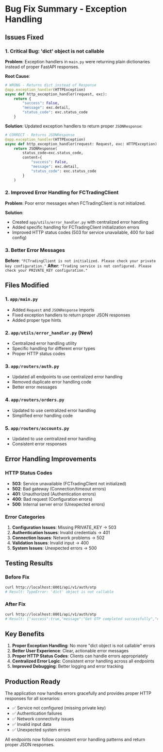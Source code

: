 # Bug Fix Summary - Exception Handling

## Issues Fixed

### 1. **Critical Bug: 'dict' object is not callable**
**Problem**: Exception handlers in `main.py` were returning plain dictionaries instead of proper FastAPI responses.

**Root Cause**: 
```python
# WRONG - Returns dict instead of Response
@app.exception_handler(HTTPException)
async def http_exception_handler(request, exc):
    return {
        "success": False,
        "message": exc.detail,
        "status_code": exc.status_code
    }
```

**Solution**: Updated exception handlers to return proper `JSONResponse`:
```python
# CORRECT - Returns JSONResponse
@app.exception_handler(HTTPException)
async def http_exception_handler(request: Request, exc: HTTPException):
    return JSONResponse(
        status_code=exc.status_code,
        content={
            "success": False,
            "message": exc.detail,
            "status_code": exc.status_code
        }
    )
```

### 2. **Improved Error Handling for FCTradingClient**
**Problem**: Poor error messages when FCTradingClient is not initialized.

**Solution**: 
- Created `app/utils/error_handler.py` with centralized error handling
- Added specific handling for FCTradingClient initialization errors
- Improved HTTP status codes (503 for service unavailable, 400 for bad config)

### 3. **Better Error Messages**
**Before**: `"FCTradingClient is not initialized. Please check your private key configuration."`
**After**: `"Trading service is not configured. Please check your PRIVATE_KEY configuration."`

## Files Modified

### 1. `app/main.py`
- Added `Request` and `JSONResponse` imports
- Fixed exception handlers to return proper JSON responses
- Added proper type hints

### 2. `app/utils/error_handler.py` (New)
- Centralized error handling utility
- Specific handling for different error types
- Proper HTTP status codes

### 3. `app/routers/auth.py`
- Updated all endpoints to use centralized error handling
- Removed duplicate error handling code
- Better error messages

### 4. `app/routers/orders.py`
- Updated to use centralized error handling
- Simplified error handling code

### 5. `app/routers/accounts.py`
- Updated to use centralized error handling
- Consistent error responses

## Error Handling Improvements

### HTTP Status Codes
- **503**: Service unavailable (FCTradingClient not initialized)
- **502**: Bad gateway (Connection/timeout errors)
- **401**: Unauthorized (Authentication errors)
- **400**: Bad request (Configuration errors)
- **500**: Internal server error (Unexpected errors)

### Error Categories
1. **Configuration Issues**: Missing PRIVATE_KEY → 503
2. **Authentication Issues**: Invalid credentials → 401
3. **Connection Issues**: Network problems → 502
4. **Validation Issues**: Invalid input → 400
5. **System Issues**: Unexpected errors → 500

## Testing Results

### Before Fix
```bash
curl http://localhost:8001/api/v1/auth/otp
# Result: TypeError: 'dict' object is not callable
```

### After Fix
```bash
curl http://localhost:8001/api/v1/auth/otp
# Result: {"success":true,"message":"Get OTP completed successfully","data":{"message":"Success","status":200},"error":null}
```

## Key Benefits

1. **Proper Exception Handling**: No more "dict object is not callable" errors
2. **Better User Experience**: Clear, actionable error messages
3. **Proper HTTP Status Codes**: Clients can handle errors appropriately
4. **Centralized Error Logic**: Consistent error handling across all endpoints
5. **Improved Debugging**: Better logging and error tracking

## Production Ready

The application now handles errors gracefully and provides proper HTTP responses for all scenarios:
- ✅ Service not configured (missing private key)
- ✅ Authentication failures
- ✅ Network connectivity issues
- ✅ Invalid input data
- ✅ Unexpected system errors

All endpoints now follow consistent error handling patterns and return proper JSON responses.
